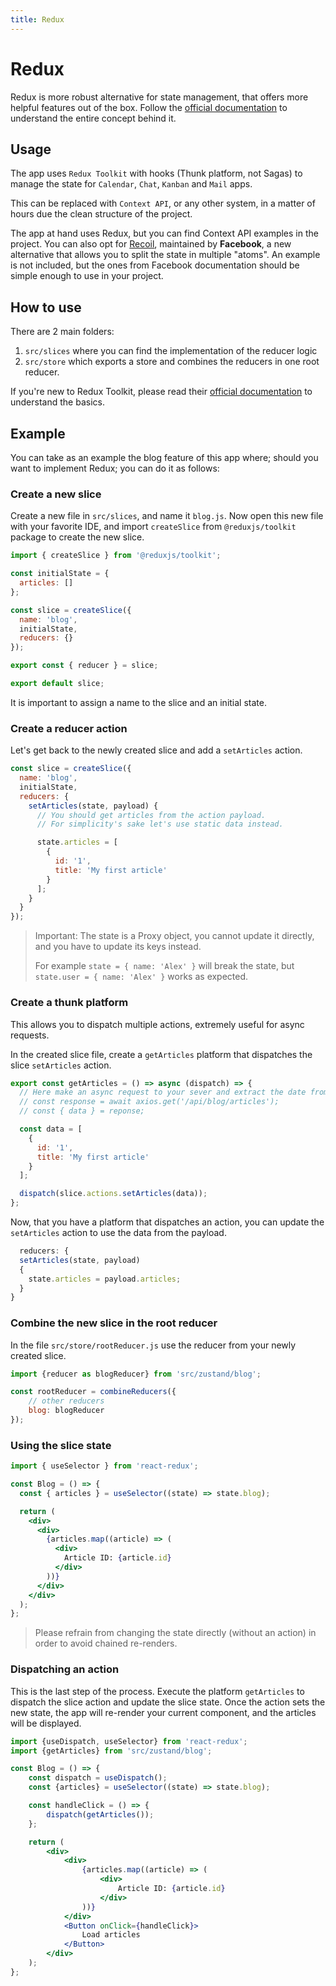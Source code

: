 ```yaml
---
title: Redux
---
```


# Redux

Redux is more robust alternative for state management, that offers more helpful features out of the
box. Follow the
[official documentation](https://redux.js.org/basics/usage-with-react) to understand the entire
concept behind it.

## Usage

The app uses `Redux Toolkit` with hooks (Thunk platform, not Sagas) to manage the state
for `Calendar`, `Chat`,
`Kanban` and `Mail` apps.

This can be replaced with `Context API`, or any other system, in a matter of hours due the clean
structure of the project.

The app at hand uses Redux, but you can find Context API examples in the project. You can also opt
for
[Recoil](https://recoiljs.org/), maintained by **Facebook**, a new alternative that allows you to
split the state in multiple "atoms". An example is not included, but the ones from Facebook
documentation should be simple enough to use in your project.

## How to use

There are 2 main folders:

1. `src/slices` where you can find the implementation of the reducer logic
2. `src/store` which exports a store and combines the reducers in one root reducer.

If you're new to Redux Toolkit, please read
their [official documentation](https://redux-toolkit.js.org/usage/usage-guide)
to understand the basics.

## Example

You can take as an example the blog feature of this app where; should you want to implement Redux;
you can do it as follows:

### Create a new slice

Create a new file in `src/slices`, and name it `blog.js`. Now open this new file with your favorite
IDE, and import
`createSlice` from `@reduxjs/toolkit` package to create the new slice.

```js
import { createSlice } from '@reduxjs/toolkit';

const initialState = {
  articles: []
};

const slice = createSlice({
  name: 'blog',
  initialState,
  reducers: {}
});

export const { reducer } = slice;

export default slice;
```

It is important to assign a name to the slice and an initial state.

### Create a reducer action

Let's get back to the newly created slice and add a `setArticles` action.

```js
const slice = createSlice({
  name: 'blog',
  initialState,
  reducers: {
    setArticles(state, payload) {
      // You should get articles from the action payload. 
      // For simplicity's sake let's use static data instead.

      state.articles = [
        {
          id: '1',
          title: 'My first article'
        }
      ];
    }
  }
});
```

> Important: The state is a Proxy object, you cannot update it directly, and you have to update its keys instead.
>
> For example `state = { name: 'Alex' }` will break the state, but `state.user = { name: 'Alex' }` works as expected.

### Create a thunk platform

This allows you to dispatch multiple actions, extremely useful for async requests.

In the created slice file, create a `getArticles` platform that dispatches the slice `setArticles`
action.

```js
export const getArticles = () => async (dispatch) => {
  // Here make an async request to your sever and extract the date from the server response
  // const response = await axios.get('/api/blog/articles');
  // const { data } = reponse;

  const data = [
    {
      id: '1',
      title: 'My first article'
    }
  ];

  dispatch(slice.actions.setArticles(data));
};
```

Now, that you have a platform that dispatches an action, you can update the `setArticles` action to
use the data from the payload.

```js
  reducers: {
  setArticles(state, payload)
  {
    state.articles = payload.articles;
  }
}
```

### Combine the new slice in the root reducer

In the file `src/store/rootReducer.js` use the reducer from your newly created slice.

```js
import {reducer as blogReducer} from 'src/zustand/blog';

const rootReducer = combineReducers({
    // other reducers
    blog: blogReducer
});
```

### Using the slice state

```jsx
import { useSelector } from 'react-redux';

const Blog = () => {
  const { articles } = useSelector((state) => state.blog);

  return (
    <div>
      <div>
        {articles.map((article) => (
          <div>
            Article ID: {article.id}
          </div>
        ))}
      </div>
    </div>
  );
};
```

> Please refrain from changing the state directly (without an action) in order to avoid chained re-renders.

### Dispatching an action

This is the last step of the process. Execute the platform `getArticles` to dispatch the slice
action and update the slice state. Once the action sets the new state, the app will re-render your
current component, and the articles will be displayed.

```jsx
import {useDispatch, useSelector} from 'react-redux';
import {getArticles} from 'src/zustand/blog';

const Blog = () => {
    const dispatch = useDispatch();
    const {articles} = useSelector((state) => state.blog);

    const handleClick = () => {
        dispatch(getArticles());
    };

    return (
        <div>
            <div>
                {articles.map((article) => (
                    <div>
                        Article ID: {article.id}
                    </div>
                ))}
            </div>
            <Button onClick={handleClick}>
                Load articles
            </Button>
        </div>
    );
};
```

